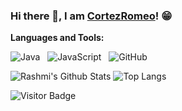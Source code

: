 ### Hi there 👋, I am [CortezRomeo](https://github.com/CortezRomeo)! 😁

**Languages and Tools:** 

![Java](https://img.shields.io/badge/-Java-black?logo=java&style=social)&nbsp;&nbsp;
![JavaScript](https://img.shields.io/badge/-JavaScript-black?logo=javascript&style=social)&nbsp;&nbsp;
![GitHub](https://img.shields.io/badge/-GitHub-black?logo=github&style=social)&nbsp;&nbsp;

![Rashmi's Github Stats](https://github-readme-stats.vercel.app/api?username=CortezRomeo&count_private=true&show_icons=true&include_all_commits=true)
![Top Langs](https://github-readme-stats.vercel.app/api/top-langs/?username=CortezRomeo&hide=TeX&layout=compact)

![Visitor Badge](https://visitor-badge.laobi.icu/badge?page_id=CortezRomeo.CortezRomeo)
